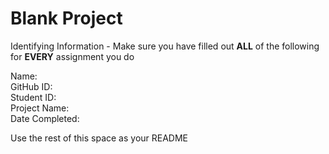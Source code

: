 # Blank Project

Identifying Information - Make sure you have filled out <b>ALL</b> of the following for <b>EVERY</b> assignment you do<br>

Name:<br>
GitHub ID:<br>
Student ID:<br>
Project Name:<br>
Date Completed:<br>


Use the rest of this space as your README
